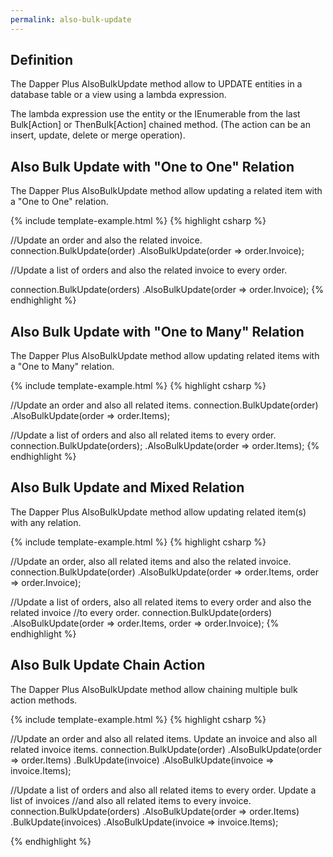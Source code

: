 ```yaml
---
permalink: also-bulk-update
---
```


## Definition

The Dapper Plus AlsoBulkUpdate method allow to UPDATE entities in a database table or a view using a lambda expression.

The lambda expression use the entity or the IEnumerable<TEntity> from the last Bulk[Action] or ThenBulk[Action] chained method. (The action can be an insert, update, delete or merge operation).


## Also Bulk Update with "One to One" Relation

The Dapper Plus AlsoBulkUpdate method allow updating a related item with a "One to One" relation.

{% include template-example.html %} 
{% highlight csharp %}

//Update an order and also the related invoice.
connection.BulkUpdate(order)
          .AlsoBulkUpdate(order => order.Invoice);

//Update a list of orders and also the related invoice to every order.

connection.BulkUpdate(orders)
          .AlsoBulkUpdate(order => order.Invoice);
{% endhighlight %}

## Also Bulk Update with "One to Many" Relation

The Dapper Plus AlsoBulkUpdate method allow updating related items with a "One to Many" relation.

{% include template-example.html %} 
{% highlight csharp %}

//Update an order and also all related items.
connection.BulkUpdate(order)
          .AlsoBulkUpdate(order => order.Items);

//Update a list of orders and also all related items to every order.
connection.BulkUpdate(orders);
          .AlsoBulkUpdate(order => order.Items);
{% endhighlight %}

## Also Bulk Update and Mixed Relation

The Dapper Plus AlsoBulkUpdate method allow updating related item(s) with any relation.

{% include template-example.html %} 
{% highlight csharp %}

//Update an order, also all related items and also the related invoice.
connection.BulkUpdate(order)
          .AlsoBulkUpdate(order => order.Items, order => order.Invoice);

//Update a list of orders, also all related items to every order and also the related invoice
//to every order.
connection.BulkUpdate(orders)
          .AlsoBulkUpdate(order => order.Items, order => order.Invoice);
{% endhighlight %}

## Also Bulk Update Chain Action

The Dapper Plus AlsoBulkUpdate method allow chaining multiple bulk action methods.

{% include template-example.html %} 
{% highlight csharp %}

//Update an order and also all related items. Update an invoice and also all related invoice items.
connection.BulkUpdate(order)
          .AlsoBulkUpdate(order => order.Items)
          .BulkUpdate(invoice)
          .AlsoBulkUpdate(invoice => invoice.Items);

//Update a list of orders and also all related items to every order. Update a list of invoices 
//and also all related items to every invoice.
connection.BulkUpdate(orders)
          .AlsoBulkUpdate(order => order.Items)
          .BulkUpdate(invoices)
          .AlsoBulkUpdate(invoice => invoice.Items);

{% endhighlight %}
